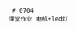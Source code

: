                                                         # 0704
                                                       课堂作业 电机+led灯
